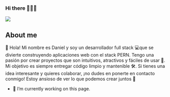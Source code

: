 ### Hi there 👋🧑‍💻
![](https://res.cloudinary.com/dj8p0rdxn/image/upload/v1674954912/l3e5da9sgclqmtqxlur6.png)

## About me
👋 Hola! Mi nombre es Daniel y soy un desarrollador full stack 💻que se divierte construyendo aplicaciones web con el stack PERN. Tengo una pasión por crear proyectos que son intuitivos, atractivos y fáciles de usar 🎨. Mi objetivo es siempre entregar código limpio y mantenible 🛠️. Si tienes una idea interesante y quieres colaborar, ¡no dudes en ponerte en contacto conmigo! Estoy ansioso de ver lo que podemos crear juntos 🤝

- 🔭 I’m currently working on this page. 




